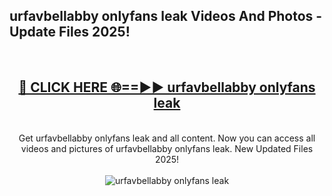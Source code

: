 <h2>urfavbellabby onlyfans leak Videos And Photos - Update Files 2025!</h2>
<br>
<div align="center">
<h2><a href="https://top-ai-tools.click/QrbHav" rel="nofollow">🔴 CLICK HERE 🌐==►► urfavbellabby onlyfans leak</a></h2>
<br>
Get urfavbellabby onlyfans leak and all content. Now you can access all videos and pictures of urfavbellabby onlyfans leak. New Updated Files 2025!
<br>
<br>
<a href="https://top-ai-tools.click/QrbHav" rel="nofollow" data-target="animated-image.originalLink"><img src="https://i.ibb.co.com/WyWwxjT/player-gif2.gif" alt="urfavbellabby onlyfans leak" style="max-width: 100%; display: inline-block;" data-target="animated-image.originalImage"></a>
</div>
<br>